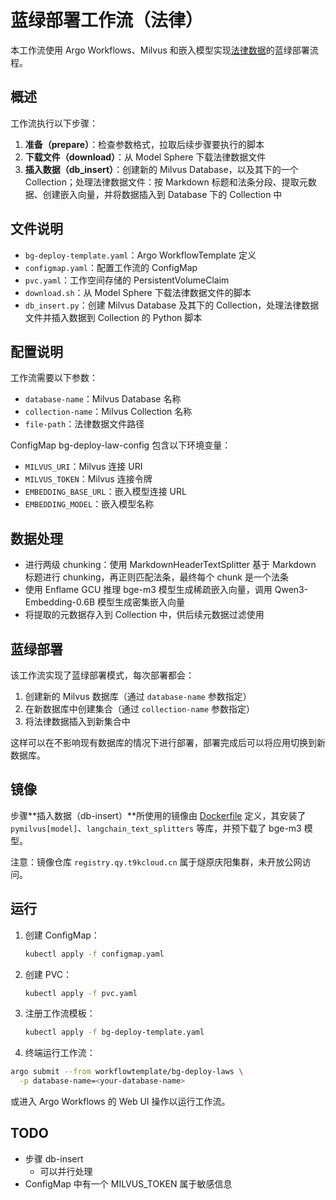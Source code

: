 # 蓝绿部署工作流（法律）

本工作流使用 Argo Workflows、Milvus 和嵌入模型实现[法律数据](https://modelsphere.qy.t9kcloud.cn/datasets/t9k-ai/cn-laws)的蓝绿部署流程。

## 概述

工作流执行以下步骤：

1. **准备（prepare）**：检查参数格式，拉取后续步骤要执行的脚本
2. **下载文件（download）**：从 Model Sphere 下载法律数据文件
3. **插入数据（db_insert）**：创建新的 Milvus Database，以及其下的一个 Collection；处理法律数据文件：按 Markdown 标题和法条分段、提取元数据、创建嵌入向量，并将数据插入到 Database 下的 Collection 中

## 文件说明

- `bg-deploy-template.yaml`：Argo WorkflowTemplate 定义
- `configmap.yaml`：配置工作流的 ConfigMap
- `pvc.yaml`：工作空间存储的 PersistentVolumeClaim
- `download.sh`：从 Model Sphere 下载法律数据文件的脚本
- `db_insert.py`：创建 Milvus Database 及其下的 Collection，处理法律数据文件并插入数据到 Collection 的 Python 脚本

## 配置说明

工作流需要以下参数：

- `database-name`：Milvus Database 名称
- `collection-name`：Milvus Collection 名称
- `file-path`：法律数据文件路径

ConfigMap bg-deploy-law-config 包含以下环境变量：

- `MILVUS_URI`：Milvus 连接 URI
- `MILVUS_TOKEN`：Milvus 连接令牌
- `EMBEDDING_BASE_URL`：嵌入模型连接 URL
- `EMBEDDING_MODEL`：嵌入模型名称

## 数据处理

- 进行两级 chunking：使用 MarkdownHeaderTextSplitter 基于 Markdown 标题进行 chunking，再正则匹配法条，最终每个 chunk 是一个法条
- 使用 Enflame GCU 推理 bge-m3 模型生成稀疏嵌入向量，调用 Qwen3-Embedding-0.6B 模型生成密集嵌入向量
- 将提取的元数据存入到 Collection 中，供后续元数据过滤使用

## 蓝绿部署

该工作流实现了蓝绿部署模式，每次部署都会：

1. 创建新的 Milvus 数据库（通过 `database-name` 参数指定）
2. 在新数据库中创建集合（通过 `collection-name` 参数指定）
3. 将法律数据插入到新集合中

这样可以在不影响现有数据库的情况下进行部署，部署完成后可以将应用切换到新数据库。

## 镜像

步骤**插入数据（db-insert）**所使用的镜像由 [Dockerfile](./Dockerfile) 定义，其安装了 `pymilvus[model]`、`langchain_text_splitters` 等库，并预下载了 bge-m3 模型。

注意：镜像仓库 `registry.qy.t9kcloud.cn` 属于燧原庆阳集群，未开放公网访问。

## 运行

1. 创建 ConfigMap：
   ```bash
   kubectl apply -f configmap.yaml
   ```

2. 创建 PVC：
   ```bash
   kubectl apply -f pvc.yaml
   ```

3. 注册工作流模板：
   ```bash
   kubectl apply -f bg-deploy-template.yaml
   ```

4. 终端运行工作流：
  ```bash
  argo submit --from workflowtemplate/bg-deploy-laws \
    -p database-name=<your-database-name>
  ```

或进入 Argo Workflows 的 Web UI 操作以运行工作流。

## TODO

* 步骤 db-insert
  * 可以并行处理
* ConfigMap 中有一个 MILVUS_TOKEN 属于敏感信息
